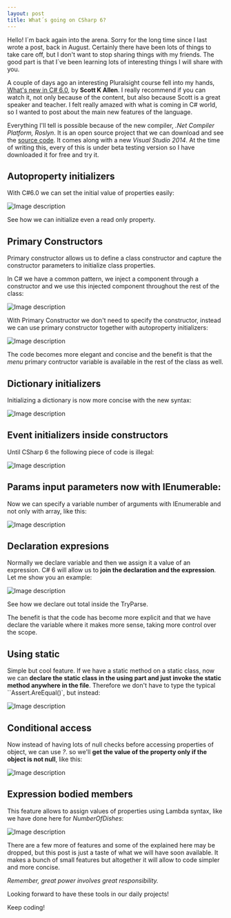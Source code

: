 ```yaml
---
layout: post
title: What´s going on CSharp 6?
---
```


Hello! I´m back again into the arena. Sorry for the long time since I last wrote a post, back in August.
Certainly there have been lots of things to take care off, but I don't want to stop sharing things with my friends.
The good part is that I´ve been learning lots of interesting things I will share with you.

A couple of days ago an interesting Pluralsight course fell into my hands, [What's new in C# 6.0](http://www.pluralsight.com/courses/csharp-6-whats-new), by **Scott K Allen**. 
I really recommend if you can watch it, not only because of the content, but also because Scott is a great speaker and teacher. I felt really amazed with what is coming in C# world, so I wanted to post about the main new features of the language.

Everything I'll tell is possible because of the new compiler, *.Net Compiler Platform, Roslyn*. It is an open source project that we can download and see the [source code](http://roslyn.codeplex.com/). 
It comes along with a new *Visual Studio 2014*. At the time of writing this, every of this is under beta testing version so I have downloaded it for free and try it.

## Autoproperty initializers

With C#6.0 we can set the initial value of properties easily:

![Image description](/images/cs6/CS6.jpg)

See how we can initialize even a read only property.

## Primary Constructors

Primary constructor allows us to define a class constructor and capture the constructor parameters to initialize class properties.

In C# we have a common pattern, we inject a component through a constructor and we use this injected component throughout the rest of the class:

![Image description](/images/cs6/CS6_2.jpg)

With Primary Constructor we don't need to specify the constructor, instead we can use primary constructor together with autoproperty initializers:

![Image description](/images/cs6/CS6_3.jpg)

The code becomes more elegant and concise and the benefit is that the _menu_ primary contructor variable is available in the rest of the class as well.

## Dictionary initializers

Initializing a dictionary is now more concise with the new syntax:

![Image description](/images/cs6/CS6_4.jpg)

## Event initializers inside constructors

Until CSharp 6 the following piece of code is illegal:

![Image description](/images/cs6/CS6_5.jpg)

## Params input parameters now with IEnumerable:

Now we can specify a variable number of arguments with IEnumerable and not only with array, like this:

![Image description](/images/cs6/CS6_6.jpg)

## Declaration expresions

Normally we declare variable and then we assign it a value of an expression. C# 6 will allow us to **join the declaration and the expression**. Let me show you an example:

![Image description](/images/cs6/CS6_7.jpg)

See how we declare out total inside the TryParse.

The benefit is that the code has become more explicit and that we have declare the variable where it makes more sense, taking more control over the scope.

## Using static

Simple but cool feature. If we have a static method on a static class, now we can **declare the static class in the using part and just invoke the static method anywhere in the file**. Therefore we don't have to type the typical ``Assert.AreEqual()`, but instead:

![Image description](/images/cs6/CS6_8.jpg)

## Conditional access

Now instead of having lots of null checks before accessing properties of object, we can use *?*. so we'll **get the value of the property only if the object is not null**, like this:

![Image description](/images/cs6/CS6_10.jpg)

## Expression bodied members

This feature allows to assign values of properties using Lambda syntax, like we have done here for _NumberOfDishes_:

![Image description](/images/cs6/CS6_11.jpg)

There are a few more of features and some of the explained here may be dropped, but this post is just a taste of what we will have soon available. It makes a bunch of small features but altogether it will allow to code simpler and more concise.

_Remember, great power involves great responsibility._

Looking forward to have these tools in our daily projects!

Keep coding!